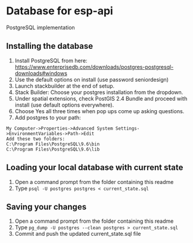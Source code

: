 # Database for esp-api

PostgreSQL implementation

## Installing the database
1. Install PostgreSQL from here: https://www.enterprisedb.com/downloads/postgres-postgresql-downloads#windows
2. Use the default options on install (use password seniordesign)
3. Launch stackbuilder at the end of setup.
4. Stack Builder: Choose your postgres installation from the dropdown.
5. Under spatial extensions, check PostGIS 2.4 Bundle and proceed with install (use default options everywhere).
6. Choose Yes all three times when pop ups come up asking questions.
7. Add postgres to your path:
```
My Computer->Properties->Advanced System Settings->EnvironmentVariables->Path->Edit
Add these two folders:
C:\Program Files\PostgreSQL\9.6\bin
C:\Program Files\PostgreSQL\9.6\lib
```

## Loading your local database with current state
1. Open a command prompt from the folder containing this readme
2. Type ```psql -U postgres postgres < current_state.sql```

## Saving your changes
1. Open a command prompt from the folder containing this readme
2. Type ```pg_dump -U postgres --clean postgres > current_state.sql```
3. Commit and push the updated current_state.sql file